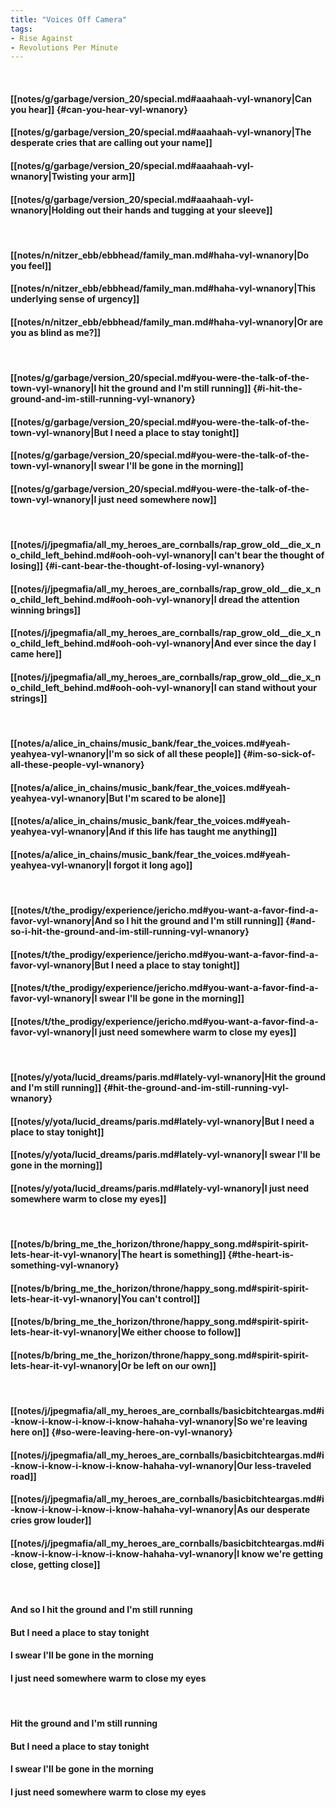 ```yaml
---
title: "Voices Off Camera"
tags:
- Rise Against
- Revolutions Per Minute
---
```

&nbsp;
#### [[notes/g/garbage/version_20/special.md#aaahaah-vyl-wnanory|Can you hear]] {#can-you-hear-vyl-wnanory}
#### [[notes/g/garbage/version_20/special.md#aaahaah-vyl-wnanory|The desperate cries that are calling out your name]]
#### [[notes/g/garbage/version_20/special.md#aaahaah-vyl-wnanory|Twisting your arm]]
#### [[notes/g/garbage/version_20/special.md#aaahaah-vyl-wnanory|Holding out their hands and tugging at your sleeve]]
&nbsp;
#### [[notes/n/nitzer_ebb/ebbhead/family_man.md#haha-vyl-wnanory|Do you feel]]
#### [[notes/n/nitzer_ebb/ebbhead/family_man.md#haha-vyl-wnanory|This underlying sense of urgency]]
#### [[notes/n/nitzer_ebb/ebbhead/family_man.md#haha-vyl-wnanory|Or are you as blind as me?]]
&nbsp;
#### [[notes/g/garbage/version_20/special.md#you-were-the-talk-of-the-town-vyl-wnanory|I hit the ground and I'm still running]] {#i-hit-the-ground-and-im-still-running-vyl-wnanory}
#### [[notes/g/garbage/version_20/special.md#you-were-the-talk-of-the-town-vyl-wnanory|But I need a place to stay tonight]]
#### [[notes/g/garbage/version_20/special.md#you-were-the-talk-of-the-town-vyl-wnanory|I swear I'll be gone in the morning]]
#### [[notes/g/garbage/version_20/special.md#you-were-the-talk-of-the-town-vyl-wnanory|I just need somewhere now]]
&nbsp;
#### [[notes/j/jpegmafia/all_my_heroes_are_cornballs/rap_grow_old__die_x_no_child_left_behind.md#ooh-ooh-vyl-wnanory|I can't bear the thought of losing]] {#i-cant-bear-the-thought-of-losing-vyl-wnanory}
#### [[notes/j/jpegmafia/all_my_heroes_are_cornballs/rap_grow_old__die_x_no_child_left_behind.md#ooh-ooh-vyl-wnanory|I dread the attention winning brings]]
#### [[notes/j/jpegmafia/all_my_heroes_are_cornballs/rap_grow_old__die_x_no_child_left_behind.md#ooh-ooh-vyl-wnanory|And ever since the day I came here]]
#### [[notes/j/jpegmafia/all_my_heroes_are_cornballs/rap_grow_old__die_x_no_child_left_behind.md#ooh-ooh-vyl-wnanory|I can stand without your strings]]
&nbsp;
#### [[notes/a/alice_in_chains/music_bank/fear_the_voices.md#yeah-yeahyea-vyl-wnanory|I'm so sick of all these people]] {#im-so-sick-of-all-these-people-vyl-wnanory}
#### [[notes/a/alice_in_chains/music_bank/fear_the_voices.md#yeah-yeahyea-vyl-wnanory|But I'm scared to be alone]]
#### [[notes/a/alice_in_chains/music_bank/fear_the_voices.md#yeah-yeahyea-vyl-wnanory|And if this life has taught me anything]]
#### [[notes/a/alice_in_chains/music_bank/fear_the_voices.md#yeah-yeahyea-vyl-wnanory|I forgot it long ago]]
&nbsp;
#### [[notes/t/the_prodigy/experience/jericho.md#you-want-a-favor-find-a-favor-vyl-wnanory|And so I hit the ground and I'm still running]] {#and-so-i-hit-the-ground-and-im-still-running-vyl-wnanory}
#### [[notes/t/the_prodigy/experience/jericho.md#you-want-a-favor-find-a-favor-vyl-wnanory|But I need a place to stay tonight]]
#### [[notes/t/the_prodigy/experience/jericho.md#you-want-a-favor-find-a-favor-vyl-wnanory|I swear I'll be gone in the morning]]
#### [[notes/t/the_prodigy/experience/jericho.md#you-want-a-favor-find-a-favor-vyl-wnanory|I just need somewhere warm to close my eyes]]
&nbsp;
#### [[notes/y/yota/lucid_dreams/paris.md#lately-vyl-wnanory|Hit the ground and I'm still running]] {#hit-the-ground-and-im-still-running-vyl-wnanory}
#### [[notes/y/yota/lucid_dreams/paris.md#lately-vyl-wnanory|But I need a place to stay tonight]]
#### [[notes/y/yota/lucid_dreams/paris.md#lately-vyl-wnanory|I swear I'll be gone in the morning]]
#### [[notes/y/yota/lucid_dreams/paris.md#lately-vyl-wnanory|I just need somewhere warm to close my eyes]]
&nbsp;
#### [[notes/b/bring_me_the_horizon/throne/happy_song.md#spirit-spirit-lets-hear-it-vyl-wnanory|The heart is something]] {#the-heart-is-something-vyl-wnanory}
#### [[notes/b/bring_me_the_horizon/throne/happy_song.md#spirit-spirit-lets-hear-it-vyl-wnanory|You can't control]]
#### [[notes/b/bring_me_the_horizon/throne/happy_song.md#spirit-spirit-lets-hear-it-vyl-wnanory|We either choose to follow]]
#### [[notes/b/bring_me_the_horizon/throne/happy_song.md#spirit-spirit-lets-hear-it-vyl-wnanory|Or be left on our own]]
&nbsp;
#### [[notes/j/jpegmafia/all_my_heroes_are_cornballs/basicbitchteargas.md#i-know-i-know-i-know-i-know-hahaha-vyl-wnanory|So we're leaving here on]] {#so-were-leaving-here-on-vyl-wnanory}
#### [[notes/j/jpegmafia/all_my_heroes_are_cornballs/basicbitchteargas.md#i-know-i-know-i-know-i-know-hahaha-vyl-wnanory|Our less-traveled road]]
#### [[notes/j/jpegmafia/all_my_heroes_are_cornballs/basicbitchteargas.md#i-know-i-know-i-know-i-know-hahaha-vyl-wnanory|As our desperate cries grow louder]]
#### [[notes/j/jpegmafia/all_my_heroes_are_cornballs/basicbitchteargas.md#i-know-i-know-i-know-i-know-hahaha-vyl-wnanory|I know we're getting close, getting close]]
&nbsp;
#### And so I hit the ground and I'm still running
#### But I need a place to stay tonight
#### I swear I'll be gone in the morning
#### I just need somewhere warm to close my eyes
&nbsp;
#### Hit the ground and I'm still running
#### But I need a place to stay tonight
#### I swear I'll be gone in the morning
#### I just need somewhere warm to close my eyes
